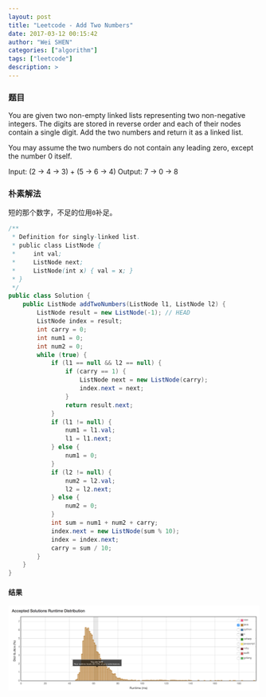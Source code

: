 ```yaml
---
layout: post
title: "Leetcode - Add Two Numbers"
date: 2017-03-12 00:15:42
author: "Wei SHEN"
categories: ["algorithm"]
tags: ["leetcode"]
description: >
---
```


### 题目
You are given two non-empty linked lists representing two non-negative integers. The digits are stored in reverse order and each of their nodes contain a single digit. Add the two numbers and return it as a linked list.

You may assume the two numbers do not contain any leading zero, except the number 0 itself.

Input: (2 -> 4 -> 3) + (5 -> 6 -> 4)
Output: 7 -> 0 -> 8

### 朴素解法
短的那个数字，不足的位用`0`补足。
```java
/**
 * Definition for singly-linked list.
 * public class ListNode {
 *     int val;
 *     ListNode next;
 *     ListNode(int x) { val = x; }
 * }
 */
public class Solution {
    public ListNode addTwoNumbers(ListNode l1, ListNode l2) {
        ListNode result = new ListNode(-1); // HEAD
        ListNode index = result;
        int carry = 0;
        int num1 = 0;
        int num2 = 0;
        while (true) {
            if (l1 == null && l2 == null) {
                if (carry == 1) {
                    ListNode next = new ListNode(carry);
                    index.next = next;
                }
                return result.next;
            }
            if (l1 != null) {
                num1 = l1.val;
                l1 = l1.next;
            } else {
                num1 = 0;
            }
            if (l2 != null) {
                num2 = l2.val;
                l2 = l2.next;
            } else {
                num2 = 0;
            }
            int sum = num1 + num2 + carry;
            index.next = new ListNode(sum % 10);
            index = index.next;
            carry = sum / 10;
        }
    }
}
```

#### 结果
![add-two-numbers-1.png](/images/leetcode/add-two-numbers-1.png)
